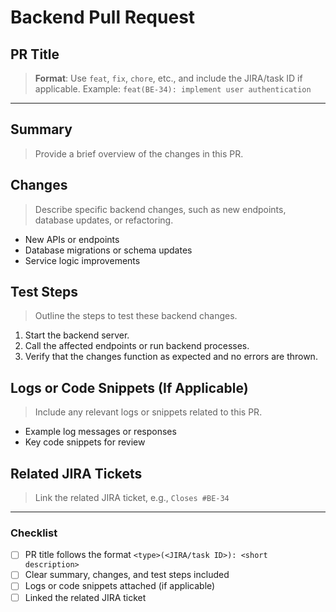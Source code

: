 # Backend Pull Request

## PR Title
> **Format**: Use `feat`, `fix`, `chore`, etc., and include the JIRA/task ID if applicable.
> Example: `feat(BE-34): implement user authentication`

---

## Summary
> Provide a brief overview of the changes in this PR.

## Changes
> Describe specific backend changes, such as new endpoints, database updates, or refactoring.

- New APIs or endpoints
- Database migrations or schema updates
- Service logic improvements

## Test Steps
> Outline the steps to test these backend changes.

1. Start the backend server.
2. Call the affected endpoints or run backend processes.
3. Verify that the changes function as expected and no errors are thrown.

## Logs or Code Snippets (If Applicable)
> Include any relevant logs or snippets related to this PR.

- Example log messages or responses
- Key code snippets for review

## Related JIRA Tickets
> Link the related JIRA ticket, e.g., `Closes #BE-34`

---

### Checklist
- [ ] PR title follows the format `<type>(<JIRA/task ID>): <short description>`
- [ ] Clear summary, changes, and test steps included
- [ ] Logs or code snippets attached (if applicable)
- [ ] Linked the related JIRA ticket

